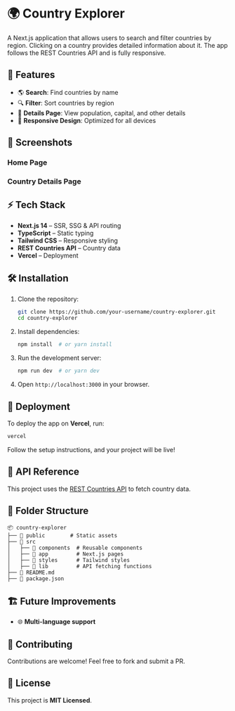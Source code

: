 # 🌍 Country Explorer

A Next.js application that allows users to search and filter countries by region. Clicking on a country provides detailed information about it. The app follows the REST Countries API and is fully responsive.

## 🚀 Features

- 🌎 **Search**: Find countries by name
- 🔍 **Filter**: Sort countries by region
- 📌 **Details Page**: View population, capital, and other details
- 📱 **Responsive Design**: Optimized for all devices

## 📸 Screenshots

### Home Page



### Country Details Page



## ⚡ Tech Stack

- **Next.js 14** – SSR, SSG & API routing
- **TypeScript** – Static typing
- **Tailwind CSS** – Responsive styling
- **REST Countries API** – Country data
- **Vercel** – Deployment

## 🛠 Installation

1. Clone the repository:

   ```sh
   git clone https://github.com/your-username/country-explorer.git
   cd country-explorer
   ```

2. Install dependencies:

   ```sh
   npm install  # or yarn install
   ```

3. Run the development server:

   ```sh
   npm run dev  # or yarn dev
   ```

4. Open `http://localhost:3000` in your browser.

## 🔧 Deployment

To deploy the app on **Vercel**, run:

```sh
vercel
```

Follow the setup instructions, and your project will be live!

## 📜 API Reference

This project uses the [REST Countries API](https://restcountries.com/) to fetch country data.

## 📂 Folder Structure

```
📦 country-explorer
├── 📁 public        # Static assets
├── 📁 src
│   ├── 📁 components  # Reusable components
│   ├── 📁 app         # Next.js pages
│   ├── 📁 styles      # Tailwind styles
│   ├── 📁 lib         # API fetching functions
├── 📄 README.md
├── 📄 package.json
```

## 🏗 Future Improvements

- 🌐 **Multi-language support**

## 🙌 Contributing

Contributions are welcome! Feel free to fork and submit a PR.

## 📝 License

This project is **MIT Licensed**.
